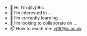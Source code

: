- 👋 Hi, I’m @vj18ic
- 👀 I’m interested in ...
- 🌱 I’m currently learning ...
- 💞️ I’m looking to collaborate on ...
- 📫 How to reach me: vj18@ic.ac.uk

<!---
vj18ic/vj18ic is a ✨ special ✨ repository because its `README.md` (this file) appears on your GitHub profile.
You can click the Preview link to take a look at your changes.
--->
